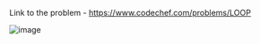 Link to the problem - https://www.codechef.com/problems/LOOP



![image](https://github.com/Haleshot/Competitive-Programming/assets/57552973/ed3a2519-9c4c-44a2-89d2-7532be55ac49)
